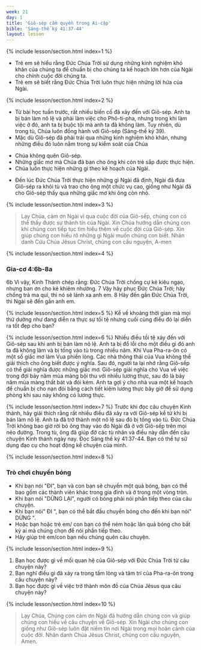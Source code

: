 ```yaml
---
week: 21
day: 1
title: 'Giô-sép cầm quyền trong Ai-cập'
bible: 'Sáng-thế ký 41:37-44'
layout: lesson
---
```



{% include lesson/section.html index=1 %}
- Trẻ em sẽ hiểu rằng Đức Chúa Trời sử dụng những kinh nghiệm khó khăn của chúng ta để chuẩn bị cho chúng ta kế hoạch lớn hơn của Ngài cho chính cuộc đời chúng ta.
- Trẻ em sẽ biết rằng Đức Chúa Trời luôn thực hiện những lời hứa của Ngài.


{% include lesson/section.html index=2 %}
* Từ bài học tuần trước, rất nhiều biến cố đã xảy đến với Giô-sép. Anh ta bị bán làm nô lệ và phải làm việc cho Phô-ti-pha, nhưng trong khi làm việc ở đó, anh ta bị buộc tội mà anh ta đã không làm. Tuy nhiên, dù trong tù, Chúa luôn đồng hành với Giô-sép (Sáng-thế ký 39).
* Mặc dù Giô-sép đã phải trải qua những kinh nghiệm khó khăn, nhưng những điều đó luôn nằm trong sự kiểm soát của Chúa
- Chúa không quên Giô-sép.
- Những giấc mơ mà Chúa đã ban cho ông khi còn trẻ sắp được thực hiện.
- Chúa luôn thực hiện những gì theo kê hoạch của Ngài.
* Đến lúc Đức Chúa Trời thực hiện những gì Ngài đã định, Ngài đã đưa Giô-sép ra khỏi tù và trao cho ông một chức vụ cao, giống như Ngài đã cho Giô-sép thấy qua những giấc mơ khi ông còn nhỏ.


{% include lesson/section.html index=3 %}
> Lạy Chúa, cảm ơn Ngài vì qua cuộc đời của Giô-sếp, chúng con có thể thấy được sự thành tín của Ngài. Xin Chúa hướng dẫn chúng con khi chúng con tiếp tục tìm hiểu thêm về cuộc đời của Giô-sép. Xin giúp chúng con hiểu rõ những gì Ngài muốn chúng con biết. Nhân danh Cứu Chúa Jêsus Christ, chúng con cầu nguyện, A-men


{% include lesson/section.html index=4 %}
### Gia-cơ 4:6b-8a
6b Vì vậy, Kinh Thánh chép rằng: Đức Chúa Trời chống cự kẻ kiêu ngạo, nhưng ban ơn cho kẻ khiêm nhường. 7 Vậy hãy phục Đức Chúa Trời; hãy chống trả ma quỉ, thì nó sẽ lánh xa anh em. 8 Hãy đến gần Đức Chúa Trời, thì Ngài sẽ đến gần anh em.


{% include lesson/section.html index=5 %}
 Kể về khoảng thời gian mà mọi thứ dường như đang diễn ra thực sự tồi tệ nhưng cuối cùng điều đó lại diễn ra tốt đẹp cho bạn?


{% include lesson/section.html index=6 %}
Nhiều điều tồi tệ xảy đến với Giô-sép sau khi anh bị bán làm nô lệ. Anh ta bị đổ lỗi cho một điều gì đó anh ta đã không làm và bị tống vào tù trong nhiều năm. Khi Vua Pha-ra-ôn có một số giấc mơ làm Vua phiền lòng. Các nhà thông thái của Vua không thể giải thích cho ông biết được ý nghĩa. Sau đó, người ta lại nhớ rằng Giô-sếp có thể giải nghĩa được những giấc mơ. Giô-sép giải nghĩa cho Vua về việc trong đợi bảy năm mùa màng bội thu với nhiều lương thực, sau đó là bảy năm mùa màng thất bát và đói kém. Anh ta gợi ý cho nhà vua một kế hoạch để chuẩn bị cho nạn đói bằng cách tiết kiệm lương thực bây giờ để sử dụng phòng khi sau này không có lương thực.


{% include lesson/section.html index=7 %}
Trước khi đọc câu chuyện Kinh thánh, hãy giải thích rằng rất nhiều điều đã xảy ra với Giô-sép kể từ khi bị bán làm nô lệ. Anh ta đã trở thành một nô lệ sau đó bị tống vào tù. Đức Chúa Trời không bao giờ rời bỏ ông thay vào đó Ngài đã ở với Giô-sếp trên mọi nẻo đường. Trong tù, ông đã giúp đỡ các tù nhân và điều này dẫn đến câu chuyện Kinh thánh ngày nay.
Đọc Sáng thế ký 41:37-44.
Bạn có thể tự sử dụng đạo cụ cho hoạt động kể chuyện của mình.


{% include lesson/section.html index=8 %}
 ### Trò chơi chuyền bóng
- Khi bạn nói "ĐI", bạn và con bạn sẽ chuyền một quả bóng, bạn có thể bao gồm các thành viên khác trong gia đình và ở trong một vòng tròn. 
- Khi bạn nói "DỪNG LẠI", người có bóng phải nói phần tiếp theo của câu chuyện. 
- Khi bạn nói" ĐI ", bạn có thể bắt đầu chuyền bóng cho đến khi bạn nói" DỪNG ". 
- Hoặc bạn hoặc trẻ em/ con bạn có thể ném hoặc lăn quả bóng cho bất kỳ ai mà chúng chọn để nói phần tiếp theo. 
- Hãy giúp trẻ em/con bạn nếu chúng quên câu chuyện.


{% include lesson/section.html index=9 %}
1. Bạn học được gì về mối quan hệ của Giô-sép với Đức Chúa Trời từ câu chuyện này?
2. Bạn nghĩ điều gì đã xảy ra trong tấm lòng và tâm trí của Pha-ra-ôn trong câu chuyện này?
3. Bạn học được gì về việc trở thành môn đồ của Chúa Jêsus qua câu chuyện này?


{% include lesson/section.html index=10 %}
> Lạy Chúa, Chúng con cảm ơn Ngài đã hướng dẫn chúng con và giúp chúng con hiểu về câu chuyện về Giô-sép. Xin Ngài cho chúng con giống như Giô-sép luôn đặt niềm tin nơi Ngài trong mọi hoàn cảnh của cuộc đời. Nhân danh Chúa Jêsus Christ, chúng con cầu nguyện, Amen.
